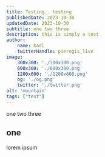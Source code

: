 ```yaml
---
title: Testing.. testing
publishedDate: 2023-10-30
updatedDate: 2023-10-30
subtitle: one two three
description: this is simply a test
author:
    name: karl
    twitterHandle: pierogis_live
image:
    300x300: './300x300.png'
    600x300: './600x300.png'
    1200x600: './1200x600.png'
    og: './og.png'
    twitter: './twitter.png'
alt: 'mountain'
tags: ["test"]
---
```


one two three

## one

lorem ipsum